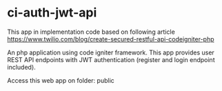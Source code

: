 # ci-auth-jwt-api
This app in implementation code based on following article https://www.twilio.com/blog/create-secured-restful-api-codeigniter-php  
  
An php application using code igniter framework. This app provides user REST API endpoints with JWT authentication (register and login endpoint included).  

Access this web app on folder: public
